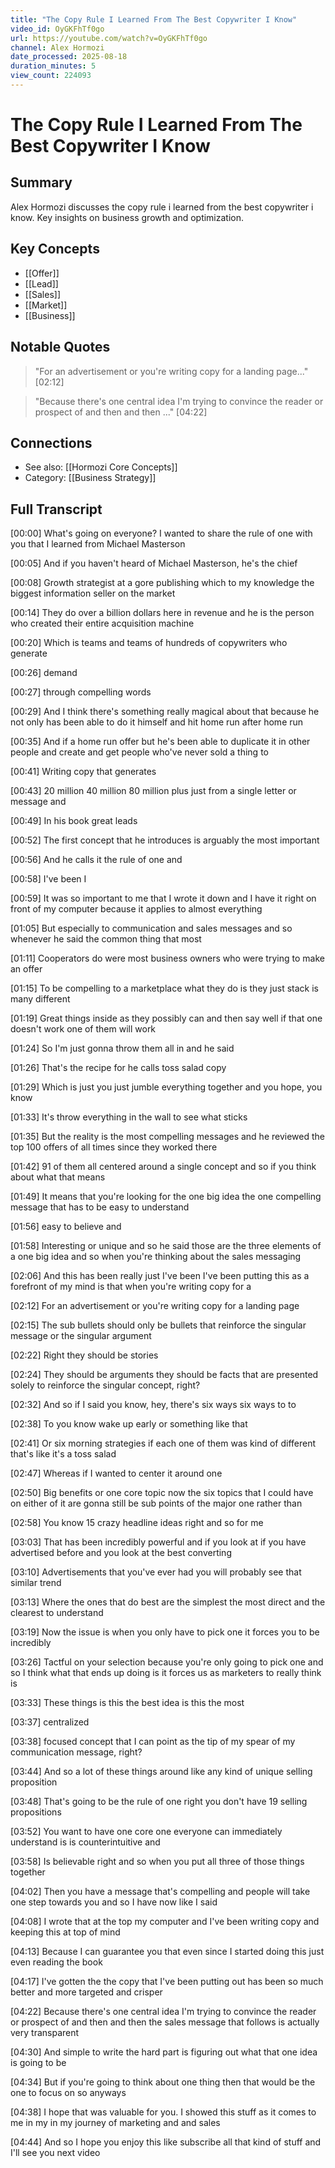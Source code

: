 ```yaml
---
title: "The Copy Rule I Learned From The Best Copywriter I Know"
video_id: OyGKFhTf0go
url: https://youtube.com/watch?v=OyGKFhTf0go
channel: Alex Hormozi
date_processed: 2025-08-18
duration_minutes: 5
view_count: 224093
---
```

# The Copy Rule I Learned From The Best Copywriter I Know

## Summary
Alex Hormozi discusses the copy rule i learned from the best copywriter i know. Key insights on business growth and optimization.

## Key Concepts
- [[Offer]]
- [[Lead]]
- [[Sales]]
- [[Market]]
- [[Business]]

## Notable Quotes
> "For an advertisement or you're writing copy for a landing page..." [02:12]

> "Because there's one central idea I'm trying to convince the reader or prospect of and then and then ..." [04:22]

## Connections
- See also: [[Hormozi Core Concepts]]
- Category: [[Business Strategy]]

## Full Transcript
[00:00] What's going on everyone? I wanted to share the rule of one with you that I learned from Michael Masterson

[00:05] And if you haven't heard of Michael Masterson, he's the chief

[00:08] Growth strategist at a gore publishing which to my knowledge the biggest information seller on the market

[00:14] They do over a billion dollars here in revenue and he is the person who created their entire acquisition machine

[00:20] Which is teams and teams of hundreds of copywriters who generate

[00:26] demand

[00:27] through compelling words

[00:29] And I think there's something really magical about that because he not only has been able to do it himself and hit home run after home run

[00:35] And if a home run offer but he's been able to duplicate it in other people and create and get people who've never sold a thing to

[00:41] Writing copy that generates

[00:43] 20 million 40 million 80 million plus just from a single letter or message and

[00:49] In his book great leads

[00:52] The first concept that he introduces is arguably the most important

[00:56] And he calls it the rule of one and

[00:58] I've been I

[00:59] It was so important to me that I wrote it down and I have it right on front of my computer because it applies to almost everything

[01:05] But especially to communication and sales messages and so whenever he said the common thing that most

[01:11] Cooperators do were most business owners who were trying to make an offer

[01:15] To be compelling to a marketplace what they do is they just stack is many different

[01:19] Great things inside as they possibly can and then say well if that one doesn't work one of them will work

[01:24] So I'm just gonna throw them all in and he said

[01:26] That's the recipe for he calls toss salad copy

[01:29] Which is just you just jumble everything together and you hope, you know

[01:33] It's throw everything in the wall to see what sticks

[01:35] But the reality is the most compelling messages and he reviewed the top 100 offers of all times since they worked there

[01:42] 91 of them all centered around a single concept and so if you think about what that means

[01:49] It means that you're looking for the one big idea the one compelling message that has to be easy to understand

[01:56] easy to believe and

[01:58] Interesting or unique and so he said those are the three elements of a one big idea and so when you're thinking about the sales messaging

[02:06] And this has been really just I've been I've been putting this as a forefront of my mind is that when you're writing copy for a

[02:12] For an advertisement or you're writing copy for a landing page

[02:15] The sub bullets should only be bullets that reinforce the singular message or the singular argument

[02:22] Right they should be stories

[02:24] They should be arguments they should be facts that are presented solely to reinforce the singular concept, right?

[02:32] And so if I said you know, hey, there's six ways six ways to to

[02:38] To you know wake up early or something like that

[02:41] Or six morning strategies if each one of them was kind of different that's like it's a toss salad

[02:47] Whereas if I wanted to center it around one

[02:50] Big benefits or one core topic now the six topics that I could have on either of it are gonna still be sub points of the major one rather than

[02:58] You know 15 crazy headline ideas right and so for me

[03:03] That has been incredibly powerful and if you look at if you have advertised before and you look at the best converting

[03:10] Advertisements that you've ever had you will probably see that similar trend

[03:13] Where the ones that do best are the simplest the most direct and the clearest to understand

[03:19] Now the issue is when you only have to pick one it forces you to be incredibly

[03:26] Tactful on your selection because you're only going to pick one and so I think what that ends up doing is it forces us as marketers to really think is

[03:33] These things is this the best idea is this the most

[03:37] centralized

[03:38] focused concept that I can point as the tip of my spear of my communication message, right?

[03:44] And so a lot of these things around like any kind of unique selling proposition

[03:48] That's going to be the rule of one right you don't have 19 selling propositions

[03:52] You want to have one core one everyone can immediately understand is is counterintuitive and

[03:58] Is believable right and so when you put all three of those things together

[04:02] Then you have a message that's compelling and people will take one step towards you and so I have now like I said

[04:08] I wrote that at the top my computer and I've been writing copy and keeping this at top of mind

[04:13] Because I can guarantee you that even since I started doing this just even reading the book

[04:17] I've gotten the the copy that I've been putting out has been so much better and more targeted and crisper

[04:22] Because there's one central idea I'm trying to convince the reader or prospect of and then and then the sales message that follows is actually very transparent

[04:30] And simple to write the hard part is figuring out what that one idea is going to be

[04:34] But if you're going to think about one thing then that would be the one to focus on so anyways

[04:38] I hope that was valuable for you. I showed this stuff as it comes to me in my in my journey of marketing and and sales

[04:44] And so I hope you enjoy this like subscribe all that kind of stuff and I'll see you next video

